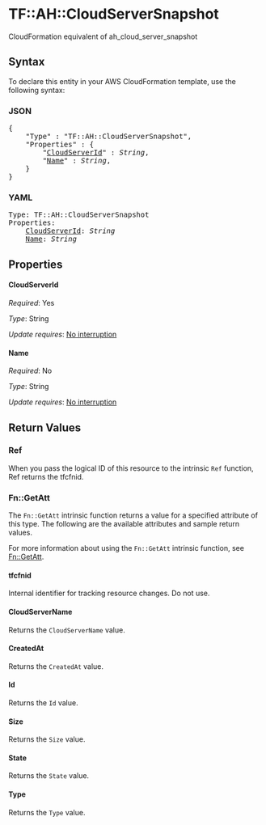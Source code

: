 # TF::AH::CloudServerSnapshot

CloudFormation equivalent of ah_cloud_server_snapshot

## Syntax

To declare this entity in your AWS CloudFormation template, use the following syntax:

### JSON

<pre>
{
    "Type" : "TF::AH::CloudServerSnapshot",
    "Properties" : {
        "<a href="#cloudserverid" title="CloudServerId">CloudServerId</a>" : <i>String</i>,
        "<a href="#name" title="Name">Name</a>" : <i>String</i>,
    }
}
</pre>

### YAML

<pre>
Type: TF::AH::CloudServerSnapshot
Properties:
    <a href="#cloudserverid" title="CloudServerId">CloudServerId</a>: <i>String</i>
    <a href="#name" title="Name">Name</a>: <i>String</i>
</pre>

## Properties

#### CloudServerId

_Required_: Yes

_Type_: String

_Update requires_: [No interruption](https://docs.aws.amazon.com/AWSCloudFormation/latest/UserGuide/using-cfn-updating-stacks-update-behaviors.html#update-no-interrupt)

#### Name

_Required_: No

_Type_: String

_Update requires_: [No interruption](https://docs.aws.amazon.com/AWSCloudFormation/latest/UserGuide/using-cfn-updating-stacks-update-behaviors.html#update-no-interrupt)

## Return Values

### Ref

When you pass the logical ID of this resource to the intrinsic `Ref` function, Ref returns the tfcfnid.

### Fn::GetAtt

The `Fn::GetAtt` intrinsic function returns a value for a specified attribute of this type. The following are the available attributes and sample return values.

For more information about using the `Fn::GetAtt` intrinsic function, see [Fn::GetAtt](https://docs.aws.amazon.com/AWSCloudFormation/latest/UserGuide/intrinsic-function-reference-getatt.html).

#### tfcfnid

Internal identifier for tracking resource changes. Do not use.

#### CloudServerName

Returns the <code>CloudServerName</code> value.

#### CreatedAt

Returns the <code>CreatedAt</code> value.

#### Id

Returns the <code>Id</code> value.

#### Size

Returns the <code>Size</code> value.

#### State

Returns the <code>State</code> value.

#### Type

Returns the <code>Type</code> value.

